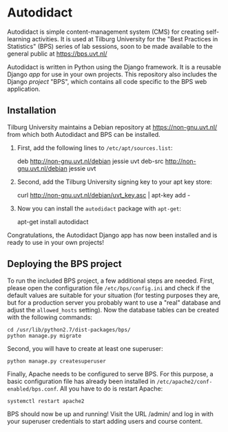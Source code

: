 Autodidact
==========

Autodidact is simple content-management system (CMS) for creating
self-learning activities. It is used at Tilburg University for the
"Best Practices in Statistics" (BPS) series of lab sessions, soon to
be made available to the general public at https://bps.uvt.nl/

Autodidact is written in Python using the Django framework. It is a
reusable Django *app* for use in your own projects. This repository
also includes the Django *project* "BPS", which contains all code
specific to the BPS web application.

Installation
------------

Tilburg University maintains a Debian repository at
https://non-gnu.uvt.nl/ from which both Autodidact and BPS can be
installed.

1. First, add the following lines to `/etc/apt/sources.list`:

    deb http://non-gnu.uvt.nl/debian jessie uvt
    deb-src http://non-gnu.uvt.nl/debian jessie uvt

2. Second, add the Tilburg University signing key to your apt key store:

    curl http://non-gnu.uvt.nl/debian/uvt_key.asc | apt-key add -

3. Now you can install the `autodidact` package with `apt-get`:

    apt-get install autodidact

Congratulations, the Autodidact Django app has now been installed and
is ready to use in your own projects!

Deploying the BPS project
-------------------------

To run the included BPS project, a few additional steps are
needed. First, please open the configuration file
`/etc/bps/config.ini` and check if the default values are suitable for
your situation (for testing purposes they are, but for a production
server you probably want to use a "real" database and adjust the
`allowed_hosts` setting). Now the database tables can be created with
the following commands:

    cd /usr/lib/python2.7/dist-packages/bps/
    python manage.py migrate

Second, you will have to create at least one superuser:

    python manage.py createsuperuser

Finally, Apache needs to be configured to serve BPS. For this purpose,
a basic configuration file has already been installed in
`/etc/apache2/conf-enabled/bps.conf`. All you have to do is restart
Apache:

    systemctl restart apache2

BPS should now be up and running! Visit the URL /admin/ and log in
with your superuser credentials to start adding users and course
content.
